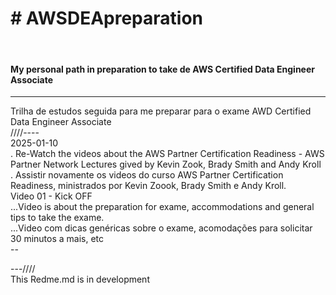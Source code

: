 <h1>
# AWSDEApreparation
</h1>
<br>
<h4>
My personal path in preparation to take de AWS Certified Data Engineer Associate<br>
</h4>
<hr>
Trilha de estudos seguida para me preparar para o exame AWD Certified Data Engineer Associate<br>
////----<br>
2025-01-10<br>
. Re-Watch the videos about the AWS Partner Certification Readiness - AWS Partner Network Lectures gived by Kevin Zook, Brady Smith and Andy Kroll<br>
. Assistir novamente os videos do curso AWS Partner Certification Readiness, ministrados por Kevin Zoook, Brady Smith e Andy Kroll.<br>
Video 01 - Kick OFF<br>
...Video is about the preparation for exame, accommodations and general tips to take the exame.<br>
...Video com dicas genéricas sobre o exame, acomodações para solicitar 30 minutos a mais, etc <br>
--<br>

---////<br>
This Redme.md is in development
